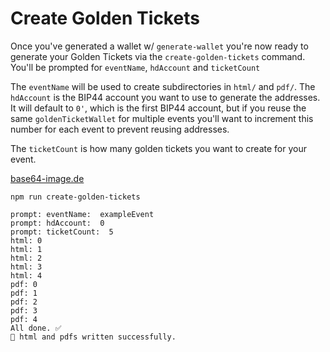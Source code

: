 # Create Golden Tickets

Once you've generated a wallet w/ `generate-wallet` you're now ready to generate your Golden Tickets via the `create-golden-tickets` command. You'll be prompted for `eventName`, `hdAccount` and `ticketCount`

The `eventName` will be used to create subdirectories in `html/` and `pdf/`. The `hdAccount` is the BIP44 account you want to use to generate the addresses. It will default to `0'`, which is the first BIP44 account, but if you reuse the same `goldenTicketWallet` for multiple events you'll want to increment this number for each event to prevent reusing addresses.

The `ticketCount` is how many golden tickets you want to create for your event.

[base64-image.de](https://www.base64-image.de/)

```
npm run create-golden-tickets

prompt: eventName:  exampleEvent
prompt: hdAccount:  0
prompt: ticketCount:  5
html: 0
html: 1
html: 2
html: 3
html: 4
pdf: 0
pdf: 1
pdf: 2
pdf: 3
pdf: 4
All done. ✅
🚀 html and pdfs written successfully.
```
